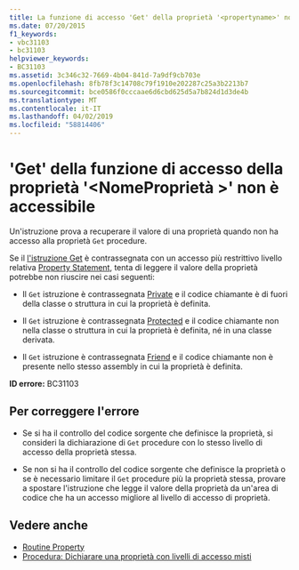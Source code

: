 ```yaml
---
title: La funzione di accesso 'Get' della proprietà '<propertyname>' non è accessibile
ms.date: 07/20/2015
f1_keywords:
- vbc31103
- bc31103
helpviewer_keywords:
- BC31103
ms.assetid: 3c346c32-7669-4b04-841d-7a9df9cb703e
ms.openlocfilehash: 8fb78f3c14708c79f1910e202287c25a3b2213b7
ms.sourcegitcommit: bce0586f0cccaae6d6cbd625d5a7b824d1d3de4b
ms.translationtype: MT
ms.contentlocale: it-IT
ms.lasthandoff: 04/02/2019
ms.locfileid: "58814406"
---
```

# <a name="get-accessor-of-property-propertyname-is-not-accessible"></a>'Get' della funzione di accesso della proprietà '\<NomeProprietà >' non è accessibile
Un'istruzione prova a recuperare il valore di una proprietà quando non ha accesso alla proprietà `Get` procedure.  
  
 Se il [l'istruzione Get](../../../visual-basic/language-reference/statements/get-statement.md) è contrassegnata con un accesso più restrittivo livello relativa [Property Statement](../../../visual-basic/language-reference/statements/property-statement.md), tenta di leggere il valore della proprietà potrebbe non riuscire nei casi seguenti:  
  
-   Il `Get` istruzione è contrassegnata [Private](../../../visual-basic/language-reference/modifiers/private.md) e il codice chiamante è di fuori della classe o struttura in cui la proprietà è definita.  
  
-   Il `Get` istruzione è contrassegnata [Protected](../../../visual-basic/language-reference/modifiers/protected.md) e il codice chiamante non nella classe o struttura in cui la proprietà è definita, né in una classe derivata.  
  
-   Il `Get` istruzione è contrassegnata [Friend](../../../visual-basic/language-reference/modifiers/friend.md) e il codice chiamante non è presente nello stesso assembly in cui la proprietà è definita.  
  
 **ID errore:** BC31103  
  
## <a name="to-correct-this-error"></a>Per correggere l'errore  
  
-   Se si ha il controllo del codice sorgente che definisce la proprietà, si consideri la dichiarazione di `Get` procedure con lo stesso livello di accesso della proprietà stessa.  
  
-   Se non si ha il controllo del codice sorgente che definisce la proprietà o se è necessario limitare il `Get` procedure più la proprietà stessa, provare a spostare l'istruzione che legge il valore della proprietà da un'area di codice che ha un accesso migliore al livello di accesso di proprietà.  
  
## <a name="see-also"></a>Vedere anche

- [Routine Property](../../../visual-basic/programming-guide/language-features/procedures/property-procedures.md)
- [Procedura: Dichiarare una proprietà con livelli di accesso misti](../../../visual-basic/programming-guide/language-features/procedures/how-to-declare-a-property-with-mixed-access-levels.md)
